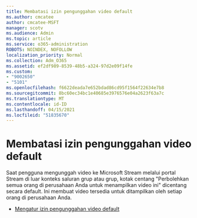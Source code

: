 ```yaml
---
title: Membatasi izin pengunggahan video default
ms.author: cmcatee
author: cmcatee-MSFT
manager: scotv
ms.audience: Admin
ms.topic: article
ms.service: o365-administration
ROBOTS: NOINDEX, NOFOLLOW
localization_priority: Normal
ms.collection: Adm_O365
ms.assetid: ef2df989-8539-48b5-a324-97d2e09f14fe
ms.custom:
- "9002650"
- "5101"
ms.openlocfilehash: f6622deada7e652bdad86cd95f1564f22634e7b8
ms.sourcegitcommit: 8bc60ec34bc1e40685e3976576e04a2623f63a7c
ms.translationtype: MT
ms.contentlocale: id-ID
ms.lasthandoff: 04/15/2021
ms.locfileid: "51835670"
---
```

# <a name="restrict-default-video-upload-permissions"></a>Membatasi izin pengunggahan video default

Saat pengguna mengunggah video ke Microsoft Stream melalui portal Stream di luar konteks saluran grup atau grup, kotak centang "Perbolehkan semua orang di perusahaan Anda untuk menampilkan video ini" dicentang secara default. Ini membuat video tersedia untuk ditampilkan oleh setiap orang di perusahaan Anda.

- [Mengatur izin pengunggahan video default](https://docs.microsoft.com/stream/default-video-permissions)
